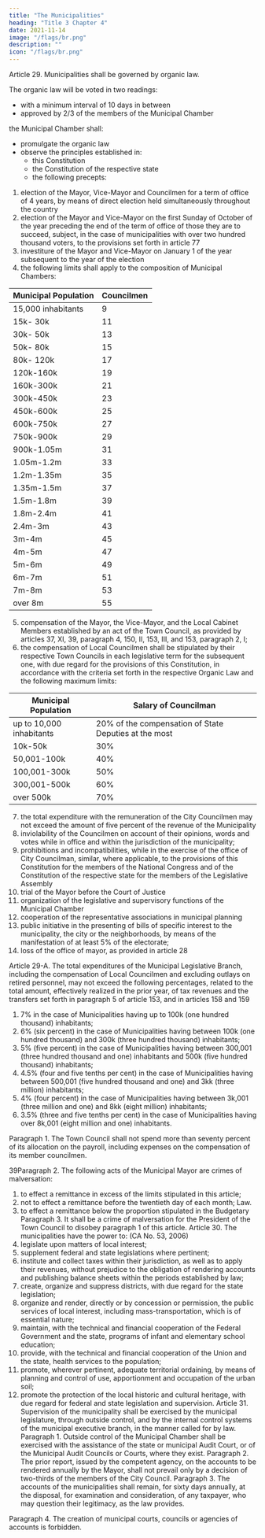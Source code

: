 ```yaml
---
title: "The Municipalities"
heading: "Title 3 Chapter 4"
date: 2021-11-14
image: "/flags/br.png"
description: ""
icon: "/flags/br.png"
---
```



Article 29. Municipalities shall be governed by organic law. 

The organic law will be voted in two readings:
- with a minimum interval of 10 days in between
- approved by 2/3 of the members of the Municipal Chamber

the Municipal Chamber shall:
- promulgate the organic law
- observe the principles established in:
  - this Constitution
  - the Constitution of the respective state
  - the following precepts: 

1. election of the Mayor, Vice-Mayor and Councilmen for a term of office of 4 years, by means of direct election held simultaneously throughout the country
2.  election of the Mayor and Vice-Mayor on the first Sunday of October of the year preceding the end of the term of office of those they are to succeed, subject, in the case of municipalities with over two hundred thousand voters, to the provisions set forth in article 77
3.   investiture of the Mayor and Vice-Mayor on January 1 of the year subsequent to the year of the election
4. the following limits shall apply to the composition of Municipal Chambers:

Municipal Population | Councilmen
--- | ---
15,000 inhabitants | 9
15k- 30k | 11
30k- 50k | 13
50k- 80k | 15
80k- 120k | 17
120k-160k | 19
160k-300k | 21
300k-450k | 23
450k-600k | 25
600k-750k | 27
750k-900k | 29
900k-1.05m | 31
1.05m-1.2m | 33
1.2m-1.35m | 35
1.35m-1.5m | 37
1.5m-1.8m | 39
1.8m-2.4m | 41
2.4m-3m | 43
3m-4m | 45
4m-5m | 47
5m-6m | 49
6m-7m | 51 
7m-8m | 53
over 8m | 55


5. compensation of the Mayor, the Vice-Mayor, and the Local Cabinet
Members established by an act of the Town Council, as provided by articles 37, XI,
39, paragraph 4, 150, II, 153, III, and 153, paragraph 2, I;
6.  the compensation of Local Councilmen shall be stipulated by their
respective Town Councils in each legislative term for the subsequent one, with due
regard for the provisions of this Constitution, in accordance with the criteria set forth
in the respective Organic Law and the following maximum limits:


Municipal Population | Salary of Councilman
--- | ---
up to 10,000 inhabitants | 20% of the compensation of State Deputies at the most
10k-50k | 30% 
50,001-100k | 40%
100,001-300k | 50% 
300,001-500k | 60%
over 500k | 70%

7.   the total expenditure with the remuneration of the City Councilmen may not exceed the amount of five percent of the revenue of the Municipality
8.    inviolability of the Councilmen on account of their opinions, words and
votes while in office and within the jurisdiction of the municipality;
9.  prohibitions and incompatibilities, while in the exercise of the office of City Councilman, similar, where applicable, to the provisions of this Constitution for the members of the National Congress and of the Constitution of the respective state for the members of the Legislative Assembly
10.  trial of the Mayor before the Court of Justice
11.  organization of the legislative and supervisory functions of the Municipal Chamber
13.  cooperation of the representative associations in municipal planning 
13.   public initiative in the presenting of bills of specific interest to the municipality, the city or the neighborhoods, by means of the manifestation of at least 5% of the electorate;
14. loss of the office of mayor, as provided in article 28

Article 29-A.  The total expenditures of the Municipal Legislative Branch, including the compensation of Local Councilmen and excluding outlays on retired personnel, may not exceed the following percentages, related to the total amount, effectively realized in the prior year, of tax revenues and the transfers set forth in paragraph 5 of article 153, and in articles 158 and 159

1. 7% in the case of Municipalities having up to 100k (one hundred thousand) inhabitants;
2.  6% (six percent) in the case of Municipalities having between 100k
(one hundred thousand) and 300k (three hundred thousand) inhabitants;
3.   5% (five percent) in the case of Municipalities having between 300,001
(three hundred thousand and one) inhabitants and 500k (five hundred thousand)
inhabitants;
4. 4.5% (four and five tenths per cent) in the case of Municipalities having
between 500,001 (five hundred thousand and one) and 3kk (three million)
inhabitants;
5. 4% (four percent) in the case of Municipalities having between 3k,001
(three million and one) and 8kk (eight million) inhabitants;
6.  3.5% (three and five tenths per cent) in the case of Municipalities having over 8k,001 (eight million and one) inhabitants. 

Paragraph 1. The Town Council shall not spend more than seventy percent of its allocation on the payroll, including expenses on the compensation of its member councilmen.


39Paragraph 2. The following acts of the Municipal Mayor are crimes of
malversation:
1. to effect a remittance in excess of the limits stipulated in this article;
2.  not to effect a remittance before the twentieth day of each month;
Law.
3.   to effect a remittance below the proportion stipulated in the Budgetary
Paragraph 3. It shall be a crime of malversation for the President of the Town
Council to disobey paragraph 1 of this article.
Article 30. The municipalities have the power to: (CA No. 53, 2006)
1. legislate upon matters of local interest;
2.  supplement federal and state legislations where pertinent;
3.   institute and collect taxes within their jurisdiction, as well as to apply their
revenues, without prejudice to the obligation of rendering accounts and publishing
balance sheets within the periods established by law;
4. create, organize and suppress districts, with due regard for the state
legislation;
5. organize and render, directly or by concession or permission, the public
services of local interest, including mass-transportation, which is of essential nature;
6.  maintain, with the technical and financial cooperation of the Federal
Government and the state, programs of infant and elementary school education;
7.   provide, with the technical and financial cooperation of the Union and
the state, health services to the population;
8.    promote, wherever pertinent, adequate territorial ordaining, by means
of planning and control of use, apportionment and occupation of the urban soil;
9.  promote the protection of the local historic and cultural heritage, with
due regard for federal and state legislation and supervision.
Article 31.  Supervision of the municipality shall be exercised by the municipal
legislature, through outside control, and by the internal control systems of the
municipal executive branch, in the manner called for by law.
Paragraph 1. Outside control of the Municipal Chamber shall be exercised with the
assistance of the state or municipal Audit Court, or of the Municipal Audit Councils
or Courts, where they exist.
Paragraph 2. The prior report, issued by the competent agency, on the accounts to
be rendered annually by the Mayor, shall not prevail only by a decision of two-thirds
of the members of the City Council.
Paragraph 3. The accounts of the municipalities shall remain, for sixty days
annually, at the disposal, for examination and consideration, of any taxpayer, who
may question their legitimacy, as the law provides.

Paragraph 4. The creation of municipal courts, councils or agencies of accounts is forbidden.


